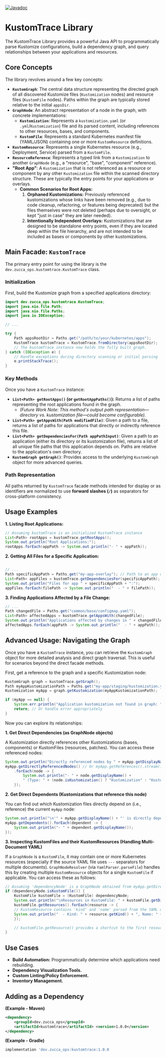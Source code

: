 [![Javadoc](https://img.shields.io/badge/Javadoc-Available-brightgreen)](https://zucca-devops-tooling.github.io/kustom-trace/javadoc)
# KustomTrace Library

The KustomTrace Library provides a powerful Java API to programmatically parse Kustomize configurations, build a dependency graph, and query relationships between your applications and resources.

## Core Concepts

The library revolves around a few key concepts:

* **`KustomGraph`**: The central data structure representing the directed graph of all discovered Kustomize files (`Kustomization` nodes) and resource files (`KustomFile` nodes). Paths within the graph are typically stored relative to the initial `appsDir`.
* **`GraphNode`**: An abstract representation of a node in the graph, with concrete implementations:
    * **`Kustomization`**: Represents a `kustomization.yaml` (or `.yml`/`Kustomization`) file and its parsed content, including references to other resources, bases, and components.
    * **`KustomFile`**: Represents a standard Kubernetes manifest file (YAML/JSON) containing one or more `KustomResource` definitions.
* **`KustomResource`**: Represents a single Kubernetes resource (e.g., Deployment, Service) parsed from a `KustomFile`.
* **`ResourceReference`**: Represents a typed link from a `Kustomization` to another `GraphNode` (e.g., a "resource", "base", "component" reference).
* **"Root App"**: A `Kustomization` that is not referenced as a resource or component by any other `Kustomization` file within the scanned directory structure. These are typically the entry points for your applications or overlays.
    * **Common Scenarios for Root Apps:**
        1.  **Orphaned Kustomizations:** Previously referenced kustomizations whose links have been removed (e.g., due to code cleanup, refactoring, or features being deprecated) but the files themselves were not deleted (perhaps due to oversight, or kept "just in case" they are later needed).
        2.  **Intentionally Independent Overlays:** Kustomizations that are designed to be standalone entry points, even if they are located deep within the file hierarchy, and are not intended to be included as bases or components by other kustomizations.

## Main Facade: `KustomTrace`

The primary entry point for using the library is the `dev.zucca_ops.kustomtrace.KustomTrace` class.

### Initialization

First, build the Kustomize graph from a specified applications directory:

```java
import dev.zucca_ops.kustomtrace.KustomTrace;
import java.nio.file.Path;
import java.nio.file.Paths;
import java.io.IOException;

// ...

try {
    Path appsRootDir = Paths.get("/path/to/your/kubernetes/apps");
    KustomTrace kustomTrace = KustomTrace.fromDirectory(appsRootDir);
    // The kustomTrace instance now holds the fully built graph.
} catch (IOException e) {
    // Handle exceptions during directory scanning or initial parsing
    e.printStackTrace();
}
```

### Key Methods

Once you have a `KustomTrace` instance:

* **`List<Path> getRootApps()` (or `getRootAppPaths()`):** Returns a list of paths representing the root applications found in the graph.
    * *(Future Work Note: This method's output path representation—directory vs. kustomization file—could become configurable).*
* **`List<Path> getAppsWith(Path modifiedFile)`**: Given a path to a file, returns a list of paths for applications that directly or indirectly reference this file.
* **`List<Path> getDependenciesFor(Path appPathInput)`**: Given a path to an application (either its directory or its kustomization file), returns a list of all unique file paths that this application depends on. Paths are relative to the application's own directory.
* **`KustomGraph getGraph()`**: Provides access to the underlying `KustomGraph` object for more advanced queries.

### Path Representation
All paths returned by `KustomTrace` facade methods intended for display or as identifiers are normalized to use **forward slashes (`/`)** as separators for cross-platform consistency.

## Usage Examples

**1. Listing Root Applications:**
```java
// Assuming kustomTrace is an initialized KustomTrace instance
List<Path> rootApps = kustomTrace.getRootApps();
System.out.println("Root Applications:");
rootApps.forEach(appPath -> System.out.println("- " + appPath));
```

**2. Getting All Files for a Specific Application:**
```java

// ...
Path specificAppPath = Paths.get("my-app-overlay"); // Path to an app dir or its kustomization file
List<Path> appFiles = kustomTrace.getDependenciesFor(specificAppPath);
System.out.println("Files for app " + specificAppPath + ":");
appFiles.forEach(filePath -> System.out.println("  - " + filePath));
```

**3. Finding Applications Affected by a File Change:**
```java
// ...
Path changedFile = Paths.get("common/base/configmap.yaml");
List<Path> affectedApps = kustomTrace.getAppsWith(changedFile);
System.out.println("Applications affected by changes in " + changedFile + ":");
affectedApps.forEach(appPath -> System.out.println("  - " + appPath));
```

## Advanced Usage: Navigating the Graph

Once you have a `KustomTrace` instance, you can retrieve the `KustomGraph` object for more detailed analysis and direct graph traversal. This is useful for scenarios beyond the direct facade methods.


First, get a reference to the graph and a specific Kustomization node:

```java
KustomGraph graph = kustomTrace.getGraph();
Path myAppKustomizationPath = Paths.get("my-app/staging/kustomization.yaml"); // Path relative to your --apps-dir
Kustomization myApp = graph.getKustomization(myAppKustomizationPath);

if (myApp == null) {
    System.err.println("Application kustomization not found in graph: " + myAppKustomizationPath);
    return; // Or handle error appropriately
}
```

Now you can explore its relationships:

**1. Get Direct Dependencies (as GraphNode objects)**

A Kustomization directly references other Kustomizations (bases, components) or KustomFiles (resources, patches). You can access these referenced nodes:

```java
System.out.println("Directly referenced nodes by " + myApp.getDisplayName() + ":");
myApp.getDirectlyReferencedNodes() // Or myApp.getReferences().stream().map(ResourceReference::resource)
    .forEach(node -> {
        System.out.println("- " + node.getDisplayName() +
        " (Type: " + (node.isKustomization() ? "Kustomization" : "KustomFile") + ")");
    });
```

**2. Get Direct Dependents (Kustomizations that reference this node)**

You can find out which Kustomization files directly depend on (i.e., reference) the current `myApp` node:

```java
System.out.println("\n'" + myApp.getDisplayName() + "' is directly depended upon by Kustomizations:");
myApp.getDependents().forEach(dependent -> {
    System.out.println("- " + dependent.getDisplayName());
});
```

**3. Inspecting KustomFiles and their KustomResources (Handling Multi-Document YAML)**

If a `GraphNode` is a `KustomFile`, it may contain one or more Kubernetes resources (especially if the source YAML file uses `---` separators for multiple documents). `GraphNodeResolver` (via `YamlParser.parseFile`) handles this by creating multiple `KustomResource` objects for a single `KustomFile` if applicable. You can access these as follows:

```java
// Assuming 'dependencyNode' is a GraphNode obtained from myApp.getDirectlyReferencedNodes()
if (dependencyNode.isKustomFile()) {
    KustomFile kustomFile = (KustomFile) dependencyNode;
    System.out.println("\nResources in KustomFile: " + kustomFile.getDisplayName());
    kustomFile.getResources().forEach(resource -> {
    // KustomResource contains 'kind' and 'name' parsed from the YAML document
    System.out.println("  - Kind: " + resource.getKind() + ", Name: " + resource.getName());
    });

    // kustomFile.getResource() provides a shortcut to the first resource or a default.
}
```

## Use Cases

* **Build Automation:** Programmatically determine which applications need rebuilding.
* **Dependency Visualization Tools.**
* **Custom Linting/Policy Enforcement.**
* **Inventory Management.**

## Adding as a Dependency

**(Example - Maven)**
```xml
<dependency>
    <groupId>dev.zucca_ops</groupId>
    <artifactId>kustomtrace</artifactId> <version>1.0.0</version>
</dependency>
```


**(Example - Gradle)**
```gradle
implementation 'dev.zucca_ops:kustomtrace:1.0.0
```
